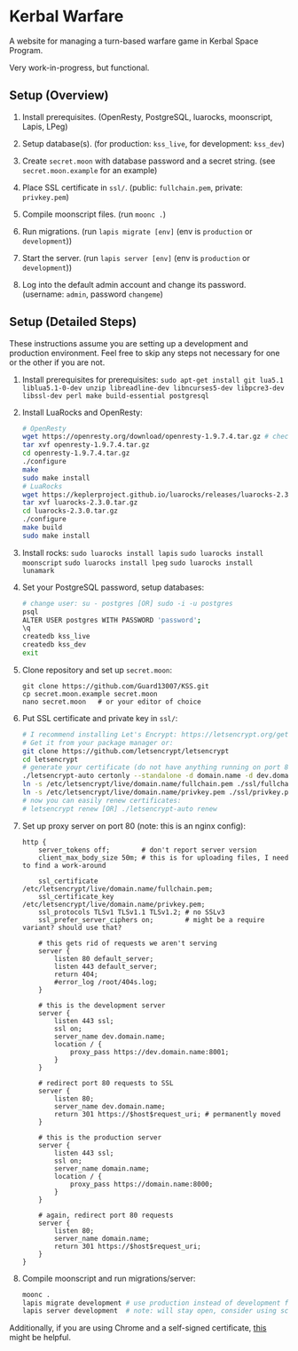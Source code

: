 # Kerbal Warfare

A website for managing a turn-based warfare game in Kerbal Space Program.

Very work-in-progress, but functional.

## Setup (Overview)

1. Install prerequisites.
   (OpenResty, PostgreSQL, luarocks, moonscript, Lapis, LPeg)

2. Setup database(s).
   (for production: `kss_live`, for development: `kss_dev`)

3. Create `secret.moon` with database password and a secret string.
   (see `secret.moon.example` for an example)

4. Place SSL certificate in `ssl/`.
   (public: `fullchain.pem`, private: `privkey.pem`)

5. Compile moonscript files.
   (run `moonc .`)

6. Run migrations.
   (run `lapis migrate [env]` (env is `production` or `development`))

7. Start the server.
   (run `lapis server [env]` (env is `production` or `development`))

8. Log into the default admin account and change its password.
   (username: `admin`, password `changeme`)

## Setup (Detailed Steps)

These instructions assume you are setting up a development and production
environment. Feel free to skip any steps not necessary for one or the other if
you are not.

1. Install prerequisites for prerequisites:
   `sudo apt-get install git lua5.1 liblua5.1-0-dev unzip libreadline-dev libncurses5-dev libpcre3-dev libssl-dev perl make build-essential postgresql`

2. Install LuaRocks and OpenResty:
   ```bash
   # OpenResty
   wget https://openresty.org/download/openresty-1.9.7.4.tar.gz # check for and install a later version if available!
   tar xvf openresty-1.9.7.4.tar.gz
   cd openresty-1.9.7.4.tar.gz
   ./configure
   make
   sudo make install
   # LuaRocks
   wget https://keplerproject.github.io/luarocks/releases/luarocks-2.3.0.tar.gz # check for and install a later version if available!
   tar xvf luarocks-2.3.0.tar.gz
   cd luarocks-2.3.0.tar.gz
   ./configure
   make build
   sudo make install
   ```

3. Install rocks:
   `sudo luarocks install lapis`
   `sudo luarocks install moonscript`
   `sudo luarocks install lpeg`
   `sudo luarocks install lunamark`

4. Set your PostgreSQL password, setup databases:
   ```bash
   # change user: su - postgres [OR] sudo -i -u postgres
   psql
   ALTER USER postgres WITH PASSWORD 'password';
   \q
   createdb kss_live
   createdb kss_dev
   exit
   ```

5. Clone repository and set up `secret.moon`:
   ```
   git clone https://github.com/Guard13007/KSS.git
   cp secret.moon.example secret.moon
   nano secret.moon   # or your editor of choice
   ```

6. Put SSL certificate and private key in `ssl/`:
   ```bash
   # I recommend installing Let's Encrypt: https://letsencrypt.org/getting-started/
   # Get it from your package manager or:
   git clone https://github.com/letsencrypt/letsencrypt
   cd letsencrypt
   # generate your certificate (do not have anything running on port 80!)
   ./letsencrypt-auto certonly --standalone -d domain.name -d dev.domain.name
   ln -s /etc/letsencrypt/live/domain.name/fullchain.pem ./ssl/fullchain.pem
   ln -s /etc/letsencrypt/live/domain.name/privkey.pem ./ssl/privkey.pem
   # now you can easily renew certificates:
   # letsencrypt renew [OR] ./letsencrypt-auto renew
   ```

7. Set up proxy server on port 80 (note: this is an nginx config):
   ```
   http {
       server_tokens off;        # don't report server version
       client_max_body_size 50m; # this is for uploading files, I need to find a work-around

       ssl_certificate /etc/letsencrypt/live/domain.name/fullchain.pem;
       ssl_certificate_key /etc/letsencrypt/live/domain.name/privkey.pem;
       ssl_protocols TLSv1 TLSv1.1 TLSv1.2; # no SSLv3
       ssl_prefer_server_ciphers on;        # might be a require variant? should use that?

       # this gets rid of requests we aren't serving
       server {
           listen 80 default_server;
           listen 443 default_server;
           return 404;
           #error_log /root/404s.log;
       }

       # this is the development server
       server {
           listen 443 ssl;
           ssl on;
           server_name dev.domain.name;
           location / {
               proxy_pass https://dev.domain.name:8001;
           }
       }

       # redirect port 80 requests to SSL
       server {
           listen 80;
           server_name dev.domain.name;
           return 301 https://$host$request_uri; # permanently moved
       }

       # this is the production server
       server {
           listen 443 ssl;
           ssl on;
           server_name domain.name;
           location / {
               proxy_pass https://domain.name:8000;
           }
       }

       # again, redirect port 80 requests
       server {
           listen 80;
           server_name domain.name;
           return 301 https://$host$request_uri;
       }
   }
   ```

8. Compile moonscript and run migrations/server:
   ```bash
   moonc .
   lapis migrate development # use production instead of development for production server
   lapis server development  # note: will stay open, consider using screen or another terminal to run it
   ```

Additionally, if you are using Chrome and a self-signed certificate, [this][1]
might be helpful.

[1]: https://stackoverflow.com/questions/7580508/getting-chrome-to-accept-self-signed-localhost-certificate
